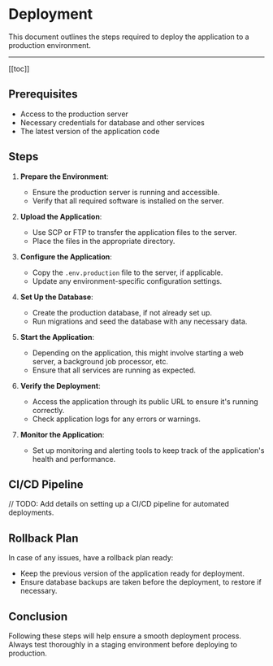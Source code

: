 # Deployment

This document outlines the steps required to deploy the application to a production environment.

---

[[toc]]

## Prerequisites

- Access to the production server
- Necessary credentials for database and other services
- The latest version of the application code

## Steps

1. **Prepare the Environment**:
   - Ensure the production server is running and accessible.
   - Verify that all required software is installed on the server.

2. **Upload the Application**:
   - Use SCP or FTP to transfer the application files to the server.
   - Place the files in the appropriate directory.

3. **Configure the Application**:
   - Copy the `.env.production` file to the server, if applicable.
   - Update any environment-specific configuration settings.

4. **Set Up the Database**:
   - Create the production database, if not already set up.
   - Run migrations and seed the database with any necessary data.

5. **Start the Application**:
   - Depending on the application, this might involve starting a web server, a background job processor, etc.
   - Ensure that all services are running as expected.

6. **Verify the Deployment**:
   - Access the application through its public URL to ensure it's running correctly.
   - Check application logs for any errors or warnings.

7. **Monitor the Application**:
   - Set up monitoring and alerting tools to keep track of the application's health and performance.

## CI/CD Pipeline

// TODO: Add details on setting up a CI/CD pipeline for automated deployments.

## Rollback Plan

In case of any issues, have a rollback plan ready:

- Keep the previous version of the application ready for deployment.
- Ensure database backups are taken before the deployment, to restore if necessary.

## Conclusion

Following these steps will help ensure a smooth deployment process. Always test thoroughly in a staging environment before deploying to production.